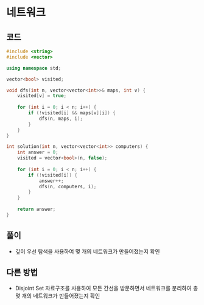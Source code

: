 # 네트워크

## 코드
```cpp
#include <string>
#include <vector>

using namespace std;

vector<bool> visited;

void dfs(int n, vector<vector<int>>& maps, int v) {
    visited[v] = true;
    
    for (int i = 0; i < n; i++) {
        if (!visited[i] && maps[v][i]) {
            dfs(n, maps, i);
        }
    }
}

int solution(int n, vector<vector<int>> computers) {
    int answer = 0;
    visited = vector<bool>(n, false);
    
    for (int i = 0; i < n; i++) {
        if (!visited[i]) {
            answer++;
            dfs(n, computers, i);
        }
    }
    
    return answer;
}
```

## 풀이
- 깊이 우선 탐색을 사용하여 몇 개의 네트워크가 만들어졌는지 확인

## 다른 방법
- Disjoint Set 자료구조를 사용하여 모든 간선을 방문하면서 네트워크를 분리하여 총 몇 개의 네트워크가 만들어졌는지 확인